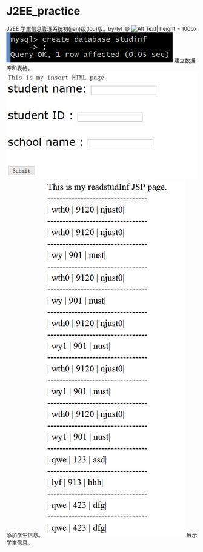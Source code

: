 ﻿# J2EE_practice
J2EE 学生信息管理系统初(jian)级(lou)版。by-lyf
:smile:
![Alt Text| height = 100px](http://www.sheawong.com/wp-content/uploads/2013/08/keephatin.gif)
![](builddatabase.png)
建立数据库和表格。
![](insert.png)
添加学生信息。
![](studInf.png)
展示学生信息。
